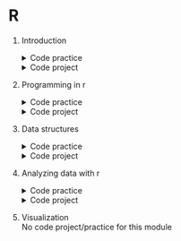 # R

1. Introduction
	<details>
		<summary>Code practice</summary>

	- [Basic math](https://github.com/HenestrosaConH/sololearn/tree/main/courses/r/1-introduction/code-practice/basic-math)  
	- [Fix the code](https://github.com/HenestrosaConH/sololearn/tree/main/courses/r/1-introduction/code-practice/fix-the-code)  
	- [Liter to gallon converter](https://github.com/HenestrosaConH/sololearn/tree/main/courses/r/1-introduction/code-practice/liter-to-gallon-converter)  
	- [Quote generator](https://github.com/HenestrosaConH/sololearn/tree/main/courses/r/1-introduction/code-practice/quote-generator)
    - [Your first r program](https://github.com/HenestrosaConH/sololearn/tree/main/courses/r/1-introduction/code-practice/your-first-r-program)
	</details>
	<details>
		<summary>Code project</summary>

	- [The greatest number](https://github.com/HenestrosaConH/sololearn/tree/main/courses/r/1-introduction/code-project)
	</details>
2. Programming in r
	<details>
		<summary>Code practice</summary>

	- [Break the loop](https://github.com/HenestrosaConH/sololearn/tree/main/courses/r/2-programming-in-r/code-practice/break-the-loop)  
	- [Define the function](https://github.com/HenestrosaConH/sololearn/tree/main/courses/r/2-programming-in-r/code-practice/define-the-function)  
	- [Even or odd](https://github.com/HenestrosaConH/sololearn/tree/main/courses/r/2-programming-in-r/code-practice/even-or-odd)  
	- [Star of the snow](https://github.com/HenestrosaConH/sololearn/tree/main/courses/r/2-programming-in-r/code-practice/star-of-the-snow)  
	- [Sum](https://github.com/HenestrosaConH/sololearn/tree/main/courses/r/2-programming-in-r/code-practice/sum)  
	- [US state names](https://github.com/HenestrosaConH/sololearn/tree/main/courses/r/2-programming-in-r/code-practice/us-state-names)  
	</details>
	<details>
		<summary>Code project</summary>

	- [Sum in range](https://github.com/HenestrosaConH/sololearn/tree/main/courses/r/2-programming-in-r/code-project)
	</details>
3. Data structures  
	<details>
		<summary>Code practice</summary>

	- [Average price](https://github.com/HenestrosaConH/sololearn/tree/main/courses/r/3-data-structures/code-practice/average-price)
    - [List operations](https://github.com/HenestrosaConH/sololearn/tree/main/courses/r/3-data-structures/code-practice/list-operations)
    - [Matrix operations](https://github.com/HenestrosaConH/sololearn/tree/main/courses/r/3-data-structures/code-practice/matrix-operations)
    - [Median](https://github.com/HenestrosaConH/sololearn/tree/main/courses/r/3-data-structures/code-practice/median)
    - [Nickname generator](https://github.com/HenestrosaConH/sololearn/tree/main/courses/r/3-data-structures/code-practice/nickname-generator)
    - [Pop of color](https://github.com/HenestrosaConH/sololearn/tree/main/courses/r/3-data-structures/code-practice/pop-of-color)
    - [Text analyzer](https://github.com/HenestrosaConH/sololearn/tree/main/courses/r/3-data-structures/code-practice/text-analyzer)
    - [What's the sum](https://github.com/HenestrosaConH/sololearn/tree/main/courses/r/3-data-structures/code-practice/whats-the-sum)
	</details>
	<details>
		<summary>Code project</summary>

	- [Grade analysis](https://github.com/HenestrosaConH/sololearn/tree/main/courses/r/3-data-structures/code-project)
	</details>
4. Analyzing data with r  
	<details>
		<summary>Code practice</summary>

	- [Cylinders and horsepower](https://github.com/HenestrosaConH/sololearn/tree/main/courses/r/4-analyzing-data-with-r/code-practice/cylinders-and-horsepower)
	- [Horsepowers](https://github.com/HenestrosaConH/sololearn/tree/main/courses/r/4-analyzing-data-with-r/code-practice/horsepowers)
    - [SD from mean](https://github.com/HenestrosaConH/sololearn/tree/main/courses/r/4-analyzing-data-with-r/code-practice/sd-from-mean)
    - [Standard deviation](https://github.com/HenestrosaConH/sololearn/tree/main/courses/r/4-analyzing-data-with-r/code-practice/standard-deviation)
	</details>
	<details>
		<summary>Code project</summary>

	- [Titanic survivors](https://github.com/HenestrosaConH/sololearn/tree/main/courses/r/4-analyzing-data-with-r/code-project)
	</details>
5. Visualization  
	No code project/practice for this module